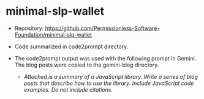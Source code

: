 # minimal-slp-wallet

- Repository: https://github.com/Permissionless-Software-Foundation/minimal-slp-wallet

- Code summarized in code2prompt directory.

- The code2prompt output was used with the following prompt in Gemini. The blog posts were copied to the gemini-blog directory.

  - *Attached is a summary of a JavaScript library. Write a series of blog posts that describe how to use the library. Include JavaScript code examples. Do not include citations.*
